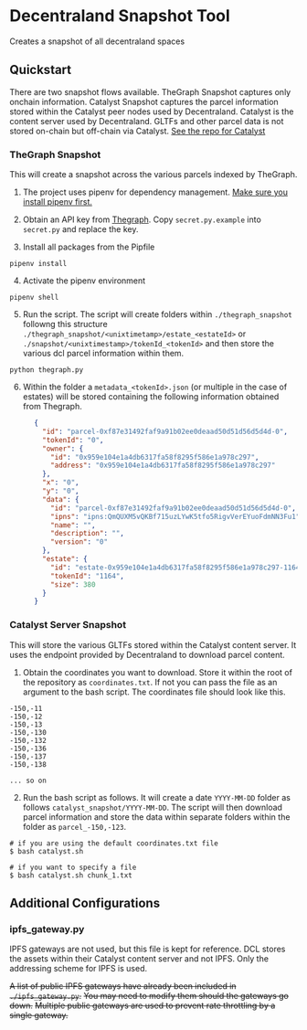 # Decentraland Snapshot Tool

Creates a snapshot of all decentraland spaces

## Quickstart
There are two snapshot flows available. TheGraph Snapshot captures only onchain information. Catalyst Snapshot captures the parcel information stored within the Catalyst peer nodes used by Decentraland. Catalyst is the content server used by Decentraland. GLTFs and other parcel data is not stored on-chain but off-chain via Catalyst. [See the repo for Catalyst](https://github.com/decentraland/catalyst)

### TheGraph Snapshot
This will create a snapshot across the various parcels indexed by TheGraph.

1. The project uses pipenv for dependency management. [Make sure you install pipenv first.](https://pipenv.pypa.io/en/latest/)

2. Obtain an API key from [Thegraph](https://thegraph.com). Copy `secret.py.example` into `secret.py` and replace the key.

3. Install all packages from the Pipfile
```shell
pipenv install
```

4. Activate the pipenv environment
```shell
pipenv shell
```

5. Run the script. The script will create folders within `./thegraph_snapshot` followng this structure `./thegraph_snapshot/<unixtimetamp>/estate_<estateId>` or `./snapshot/<unixtimestamp>/tokenId_<tokenId>`  and then store the various dcl parcel information within them.
```shell
python thegraph.py
```

6. Within the folder a `metadata_<tokenId>.json` (or multiple in the case of estates) will be stored containing the following information obtained from Thegraph.
```json
      {
        "id": "parcel-0xf87e31492faf9a91b02ee0deaad50d51d56d5d4d-0",
        "tokenId": "0",
        "owner": {
          "id": "0x959e104e1a4db6317fa58f8295f586e1a978c297",
          "address": "0x959e104e1a4db6317fa58f8295f586e1a978c297"
        },
        "x": "0",
        "y": "0",
        "data": {
          "id": "parcel-0xf87e31492faf9a91b02ee0deaad50d51d56d5d4d-0",
          "ipns": "ipns:QmQUXM5vQKBf715uzLYwK5tfo5RigvVerEYuoFdmNN3Fu1",
          "name": "",
          "description": "",
          "version": "0"
        },
        "estate": {
          "id": "estate-0x959e104e1a4db6317fa58f8295f586e1a978c297-1164",
          "tokenId": "1164",
          "size": 380
        }
      }
```

### Catalyst Server Snapshot
This will store the various GLTFs stored within the Catalyst content server.
It uses the endpoint provided by Decentraland to download parcel content.

1. Obtain the coordinates you want to download. Store it within the root of the repository as `coordinates.txt`.
If not you can pass the file as an argument to the bash script.
The coordinates file should look like this.
```
-150,-11
-150,-12
-150,-13
-150,-130
-150,-132
-150,-136
-150,-137
-150,-138

... so on
```

2. Run the bash script as follows. It will create a date `YYYY-MM-DD` folder as follows `catalyst_snapshot/YYYY-MM-DD`.
The script will then download parcel information and store the data within separate folders within the folder as `parcel_-150,-123`.
```shell
# if you are using the default coordinates.txt file
$ bash catalyst.sh

# if you want to specify a file
$ bash catalyst.sh chunk_1.txt
```

## Additional Configurations

### ipfs_gateway.py

IPFS gateways are not used, but this file is kept for reference. DCL stores the assets within their Catalyst content server and not IPFS. Only the addressing scheme for IPFS is used.

~~A list of public IPFS gateways have already been included in `./ipfs_gateway.py`.~~
~~You may need to modify them should the gateways go down.~~
~~Multiple public gateways are used to prevent rate throttling by a single gateway.~~
